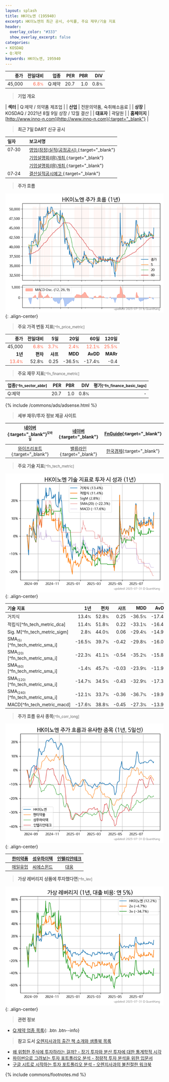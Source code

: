 ```yaml
---
layout: splash
title: HK이노엔 (195940)
excerpt: HK이노엔의 최근 공시, 수익률, 주요 재무/기술 지표
header:
  overlay_color: "#333"
  show_overlay_excerpt: false
categories:
- KOSDAQ
- Q:제약
keywords: HK이노엔, 195940
---
```


| **종가** | **전일대비** | **업종** | **PER** | **PBR** | **DIV** |
| -------: | -----------: | -------: | ------: | ------: | ------: |
| 45,000 | <span style="color: tomato">6.8<small>%</small></span> | Q:제약 | 20.7 | 1.0 | 0.8<small>%</small> |

<!-- more -->


> **기업 개요**<a id="company"></a>

| <span style="white-space:nowrap;">**섹터**</span> | Q:제약 / 의약품 제조업 |
| <span style="white-space:nowrap;">**산업**</span> | 전문의약품, 숙취해소음료 |
| <span style="white-space:nowrap;">**상장**</span> | KOSDAQ / 2021년 8월 9일 상장 / 12월 결산 |
| <span style="white-space:nowrap;">**대표자**</span> | 곽달원 |
| <span style="white-space:nowrap;">**홈페이지**</span> | [http://www.inno-n.com](http://www.inno-n.com){:target="_blank"} |


> **최근 7일 DART 신규 공시**<a id="dart"></a>

| **일자** |      | **보고서명** |
| :------- | :--- | :----------- |
| 07&#x2011;30 | | [영업(잠정)실적(공정공시)              ](https://dart.fss.or.kr/dsaf001/main.do?rcpNo=20250730900176){:target="_blank"} |
|  | | [기업설명회(IR)개최              ](https://dart.fss.or.kr/dsaf001/main.do?rcpNo=20250730900183){:target="_blank"} |
|  | | [기업설명회(IR)개최              ](https://dart.fss.or.kr/dsaf001/main.do?rcpNo=20250730900180){:target="_blank"} |
| 07&#x2011;24 | | [결산실적공시예고              ](https://dart.fss.or.kr/dsaf001/main.do?rcpNo=20250724900617){:target="_blank"} |


> **주가 흐름**<a id="price"></a>

![195940](/stock/images/195940.png){: .align-center}


> **주요 가격 변동 지표**<small>[^fn_price_metric]</small>

| **종가** | **전일대비** | **5일** | **20일** | **60일** | **120일** |
| -------: | -----------: | ------: | -------: | -------: | --------: |
| 45,000 | <span style="color: tomato">6.8<small>%</small></span> | <span style="color: tomato">3.7<small>%</small></span> | <span style="color: tomato">2.4<small>%</small></span> | <span style="color: tomato">12.1<small>%</small></span> | <span style="color: tomato">25.5<small>%</small></span> |
| **1년** | **편차** | **샤프** | **MDD** | **AvDD** | **MARr** |
| <span style="color: tomato">13.4<small>%</small></span> | 52.8<small>%</small> | 0.25 | -36.5<small>%</small> | -17.4<small>%</small> | -0.4 |


> **주요 재무 지표**<small>[^fn_finance_metric]</small>

| **업종**<small>[^fn_sector_abbr]</small> | **PER** | **PBR** | **DIV** | **평가**<small>[^fn_finance_basic_tags]</small> |
| :--------------------------------------- | ------: | ------: | ------: | ----------------------------------------------: |
| Q:제약 | 20.7 | 1.0 | 0.8<small>%</small> | - |



{% include /commons/ads/adsense.html %}

> **세부 재무/투자 정보 제공 사이트**

| [네이버](https://m.stock.naver.com/domestic/stock/195940/finance/summary){:target="_blank"}<sup><small>모바일</small></sup> | [네이버](https://finance.naver.com/item/coinfo.naver?code=195940){:target="_blank"} | [FnGuide](https://comp.fnguide.com/SVO2/ASP/SVD_Invest.asp?gicode=A195940&MenuYn=Y){:target="_blank"} |
| :---: | :---: | :---: |
| [와이즈리포트](https://comp.wisereport.co.kr/company/c1040001.aspx?cmp_cd=195940){:target="_blank"} | [밸류라인](https://www.valueline.co.kr/finance/summary/195940){:target="_blank"} | [한국경제](https://markets.hankyung.com/stock/195940/financial-summary){:target="_blank"} |


> **주요 기술 지표**<small>[^fn_tech_metric]</small>


![195940](/stock/images/195940_tech.png){: .align-center}

| **기술 지표** | **1년** | **편차** | **샤프** | **MDD** | **AvDD** |
| :------------ | ------: | -----------: | -------: | ------: | -------: |
| 거치식 | 13.4<small>%</small> | 52.8<small>%</small> | 0.25 | -36.5<small>%</small> | -17.4<small>%</small> |
| 적립식[^fn_tech_metric_dca] | 11.4<small>%</small> | 51.8<small>%</small> | 0.22 | -33.1<small>%</small> | -16.4<small>%</small> |
| Sig. M[^fn_tech_metric_sigm] | 2.8<small>%</small> | 44.0<small>%</small> | 0.06 | -29.4<small>%</small> | -14.9<small>%</small> |
| SMA<small><sub>(5)</sub></small>[^fn_tech_metric_sma_i] | -16.5<small>%</small> | 39.7<small>%</small> | -0.42 | -29.8<small>%</small> | -16.0<small>%</small> |
| SMA<small><sub>(20)</sub></small>[^fn_tech_metric_sma_i] | -22.3<small>%</small> | 41.1<small>%</small> | -0.54 | -35.2<small>%</small> | -15.8<small>%</small> |
| SMA<small><sub>(60)</sub></small>[^fn_tech_metric_sma_i] | -1.4<small>%</small> | 45.7<small>%</small> | -0.03 | -23.9<small>%</small> | -11.9<small>%</small> |
| SMA<small><sub>(120)</sub></small>[^fn_tech_metric_sma_i] | -14.7<small>%</small> | 34.5<small>%</small> | -0.43 | -32.9<small>%</small> | -17.3<small>%</small> |
| SMA<small><sub>(240)</sub></small>[^fn_tech_metric_sma_i] | -12.1<small>%</small> | 33.7<small>%</small> | -0.36 | -36.7<small>%</small> | -19.9<small>%</small> |
| MACD[^fn_tech_metric_macd] | -17.6<small>%</small> | 38.8<small>%</small> | -0.45 | -27.3<small>%</small> | -13.9<small>%</small> |


> **주가 흐름 유사 종목**<a id="corr"></a><small>[^fn_corr_long]</small>

![195940](/stock/images/195940_corr.png){: .align-center}

|       | [한미약품](/128940/) | [성우하이텍](/015750/) | [인텔리안테크](/189300/) |
| :---: | :------------------------------------: | :------------------------------------: | :------------------------------------: |
|       | [매일유업](/267980/) | [씨에스윈드](/112610/) | [대웅](/003090/) |


> **가상 레버리지 상품에 투자했다면**<a id="2x"></a><small>[^fn_lev]</small>

![195940](/stock/images/195940_2x.png){: .align-center}


> **관련 정보**

- [Q:제약 업종 목록](/stats/sector/kosdaq_업종_제약_종목/){: .btn .btn--info}

> **참고 도서** [오렌지사과의 출간 책 소개와 샘플북 목록](https://kongdori.tistory.com/691)

- [왜 위험한 주식에 투자하라는 걸까? - 장기 투자와 분산 투자에 대한 통계학적 시각](https://kongdori.tistory.com/421)
- [파이썬으로 그려보는 투자 포트폴리오 분석  - 정량적 투자 분석을 위한 입문서](https://kongdori.tistory.com/643)
- [구글 시트로 시작하는 투자 포트폴리오 분석 - 오렌지사과의 불친절한 워크북](https://kongdori.tistory.com/449)


{% include commons/footnotes.md %}